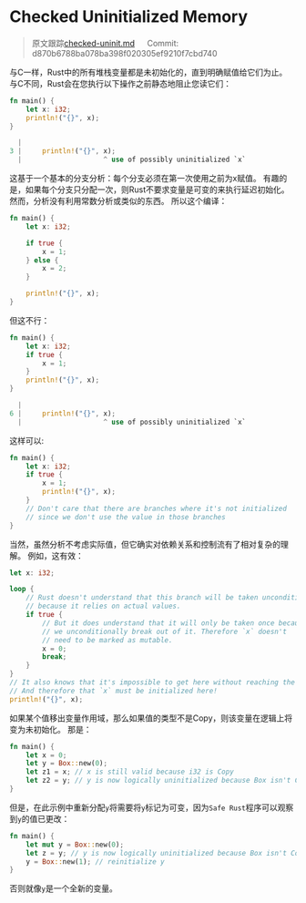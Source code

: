 # Checked Uninitialized Memory

> 原文跟踪[checked-uninit.md](https://github.com/rust-lang-nursery/nomicon/blob/master/src/checked-uninit.md) &emsp; Commit: d870b6788ba078ba398f020305ef9210f7cbd740

与C一样，Rust中的所有堆栈变量都是未初始化的，直到明确赋值给它们为止。 与C不同，Rust会在您执行以下操作之前静态地阻止您读它们：

```rust
fn main() {
    let x: i32;
    println!("{}", x);
}
```

```rust
  |
3 |     println!("{}", x);
  |                    ^ use of possibly uninitialized `x`
```

这基于一个基本的分支分析：每个分支必须在第一次使用之前为x赋值。 有趣的是，如果每个分支只分配一次，则Rust不要求变量是可变的来执行延迟初始化。 然而，分析没有利用常数分析或类似的东西。 所以这个编译：

```rust
fn main() {
    let x: i32;

    if true {
        x = 1;
    } else {
        x = 2;
    }

    println!("{}", x);
}
```

但这不行：

```rust
fn main() {
    let x: i32;
    if true {
        x = 1;
    }
    println!("{}", x);
}
```

```rust
  |
6 |     println!("{}", x);
  |                    ^ use of possibly uninitialized `x`
```

这样可以:

```rust
fn main() {
    let x: i32;
    if true {
        x = 1;
        println!("{}", x);
    }
    // Don't care that there are branches where it's not initialized
    // since we don't use the value in those branches
}
```

当然，虽然分析不考虑实际值，但它确实对依赖关系和控制流有了相对复杂的理解。 例如，这有效：

```rust
let x: i32;

loop {
    // Rust doesn't understand that this branch will be taken unconditionally,
    // because it relies on actual values.
    if true {
        // But it does understand that it will only be taken once because
        // we unconditionally break out of it. Therefore `x` doesn't
        // need to be marked as mutable.
        x = 0;
        break;
    }
}
// It also knows that it's impossible to get here without reaching the break.
// And therefore that `x` must be initialized here!
println!("{}", x);
```

如果某个值移出变量作用域，那么如果值的类型不是Copy，则该变量在逻辑上将变为未初始化。 那是：

```rust
fn main() {
    let x = 0;
    let y = Box::new(0);
    let z1 = x; // x is still valid because i32 is Copy
    let z2 = y; // y is now logically uninitialized because Box isn't Copy
}
```

但是，在此示例中重新分配`y`将需要将`y`标记为可变，因为`Safe Rust`程序可以观察到`y`的值已更改：

```rust
fn main() {
    let mut y = Box::new(0);
    let z = y; // y is now logically uninitialized because Box isn't Copy
    y = Box::new(1); // reinitialize y
}
```

否则就像`y`是一个全新的变量。
